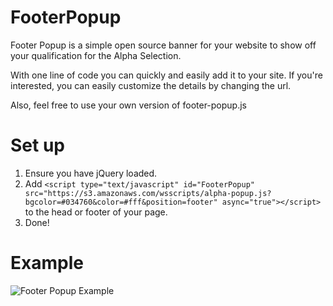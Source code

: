 FooterPopup
==========

Footer Popup is a simple open source banner for your website to show off your qualification for the Alpha Selection.

With one line of code you can quickly and easily add it to your site. If you're interested, you can easily customize the details by changing the url.

Also, feel free to use your own version of footer-popup.js


# Set up

1. Ensure you have jQuery loaded.
2. Add `<script type="text/javascript" id="FooterPopup" src="https://s3.amazonaws.com/wsscripts/alpha-popup.js?bgcolor=#034760&color=#fff&position=footer" async="true"></script>` to the head or footer of your page.
3. Done!

# Example

![Footer Popup Example](https://infantiumdev.blob.core.windows.net/static/footer-popup.png)


